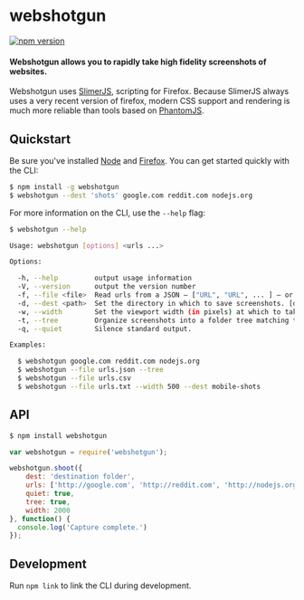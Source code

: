 # webshotgun
[![npm version](https://badge.fury.io/js/webshotgun.svg)](https://www.npmjs.com/package/webshotgun)
<h4>Webshotgun allows you to rapidly take high fidelity screenshots of websites.</h4>

Webshotgun uses [SlimerJS](https://slimerjs.org/), scripting for Firefox. Because SlimerJS always uses a very recent version of firefox, modern CSS support and rendering is much more reliable than tools based on [PhantomJS](http://phantomjs.org/).

## Quickstart
Be sure you've installed [Node](https://nodejs.org/) and [Firefox](https://www.mozilla.org/firefox/). You can get started quickly with the CLI:

```bash
$ npm install -g webshotgun
$ webshotgun --dest 'shots' google.com reddit.com nodejs.org
```

For more information on the CLI, use the `--help` flag:

```bash
$ webshotgun --help

Usage: webshotgun [options] <urls ...>

Options:

  -h, --help         output usage information
  -V, --version      output the version number
  -f, --file <file>  Read urls from a JSON – ["URL", "URL", ... ] – or CSV file. (URLs separated by whitespace or commas.)
  -d, --dest <path>  Set the directory in which to save screenshots. [default: './webshotgun']
  -w, --width        Set the viewport width (in pixels) at which to take screenshots. [default: '1500']
  -t, --tree         Organize screenshots into a folder tree matching the URL structure.
  -q, --quiet        Silence standard output.

Examples:

  $ webshotgun google.com reddit.com nodejs.org
  $ webshotgun --file urls.json --tree
  $ webshotgun --file urls.csv
  $ webshotgun --file urls.txt --width 500 --dest mobile-shots
```

## API

```bash
$ npm install webshotgun
```

```js
var webshotgun = require('webshotgun');

webshotgun.shoot({
    dest: 'destination folder',
    urls: ['http://google.com', 'http://reddit.com', 'http://nodejs.org'],
    quiet: true,
    tree: true,
    width: 2000
}, function() {
  console.log('Capture complete.')
});
```

## Development
Run `npm link` to link the CLI during development.
